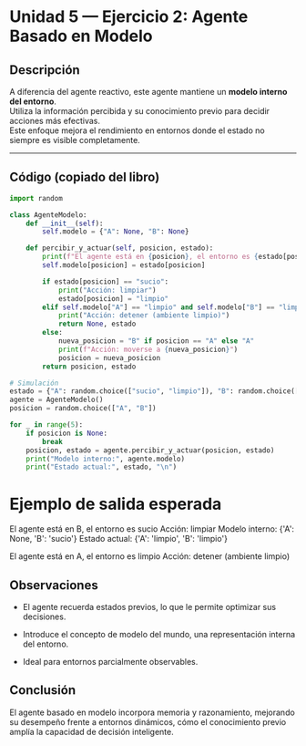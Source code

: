 # Unidad 5 — Ejercicio 2: Agente Basado en Modelo

## Descripción
A diferencia del agente reactivo, este agente mantiene un **modelo interno del entorno**.  
Utiliza la información percibida y su conocimiento previo para decidir acciones más efectivas.  
Este enfoque mejora el rendimiento en entornos donde el estado no siempre es visible completamente.

---

## Código (copiado del libro)
```python
import random

class AgenteModelo:
    def __init__(self):
        self.modelo = {"A": None, "B": None}

    def percibir_y_actuar(self, posicion, estado):
        print(f"El agente está en {posicion}, el entorno es {estado[posicion]}")
        self.modelo[posicion] = estado[posicion]

        if estado[posicion] == "sucio":
            print("Acción: limpiar")
            estado[posicion] = "limpio"
        elif self.modelo["A"] == "limpio" and self.modelo["B"] == "limpio":
            print("Acción: detener (ambiente limpio)")
            return None, estado
        else:
            nueva_posicion = "B" if posicion == "A" else "A"
            print(f"Acción: moverse a {nueva_posicion}")
            posicion = nueva_posicion
        return posicion, estado

# Simulación
estado = {"A": random.choice(["sucio", "limpio"]), "B": random.choice(["sucio", "limpio"])}
agente = AgenteModelo()
posicion = random.choice(["A", "B"])

for _ in range(5):
    if posicion is None:
        break
    posicion, estado = agente.percibir_y_actuar(posicion, estado)
    print("Modelo interno:", agente.modelo)
    print("Estado actual:", estado, "\n")
```

# Ejemplo de salida esperada

El agente está en B, el entorno es sucio
Acción: limpiar
Modelo interno: {'A': None, 'B': 'sucio'}
Estado actual: {'A': 'limpio', 'B': 'limpio'}

El agente está en A, el entorno es limpio
Acción: detener (ambiente limpio)

## Observaciones

- El agente recuerda estados previos, lo que le permite optimizar sus decisiones.

- Introduce el concepto de modelo del mundo, una representación interna del entorno.

- Ideal para entornos parcialmente observables.

## Conclusión

El agente basado en modelo incorpora memoria y razonamiento, mejorando su desempeño frente a entornos dinámicos, cómo el conocimiento previo amplía la capacidad de decisión inteligente.